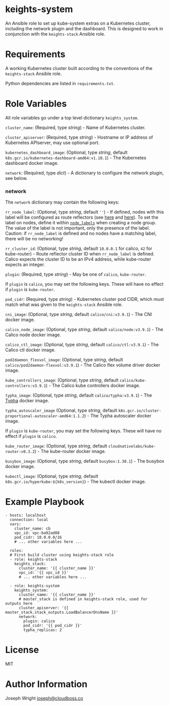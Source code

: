 # keights-system

An Ansible role to set up kube-system extras on a Kubernetes cluster, including the network plugin and the dashboard. This is designed to work in conjunction with the `keights-stack` Ansible role.

# Requirements

A working Kubernetes cluster built according to the conventions of the `keights-stack` Ansible role.

Python dependencies are listed in `requirements.txt`.

# Role Variables

All role variables go under a top level dictionary `keights_system`.

`cluster_name`: (Required, type *string*) - Name of Kubernetes cluster.

`cluster_apiserver`: (Required, type *string*) - Hostname or IP address of Kubernetes APIserver, may use optional port.

`kubernetes_dashboard_image`: (Optional, type *string*, default `k8s.gcr.io/kubernetes-dashboard-amd64:v1.10.1`) - The Kubernetes dashboard docker image.

`network`: (Required, type *dict*) - A dictionary to configure the network plugin, see below.

### network

The `network` dictionary may contain the following keys:

`rr_node_label`: (Optional, type *string*, default `''`) - If defined, nodes with this label will be configured as route reflectors (see [here](https://docs.projectcalico.org/v3.9/networking/routereflector) and [here](https://github.com/cloudnativelabs/kube-router/blob/master/docs/bgp.md#route-reflector-setup--without-full-mesh)). To set the label on nodes, define it within [`node_labels`](https://github.com/cloudboss/keights/tree/master/stack/ansible/keights-stack#node_groups) when creating a node group. The value of the label is not important, only the presence of the label. Caution: if `rr_node_label` is defined and no nodes have a matching label, there will be no networking!

`rr_cluster_id`: (Optional, type *string*, default `10.0.0.1` for calico, `42` for kube-router) - Route reflector cluster ID when `rr_node_label` is defined. Calico expects the cluster ID to be an IPv4 address, while kube-router expects an integer.

`plugin`: (Required, type *string*) - May be one of `calico`, `kube-router`.

If `plugin` is `calico`, you may set the following keys. These will have no effect if `plugin` is `kube-router`.

`pod_cidr`: (Required, type *string*) - Kubernetes cluster pod CIDR, which must match what was given to the `keights-stack` Ansible role.

`cni_image`: (Optional, type *string*, default `calico/cni:v3.9.1`) - The CNI docker image.

`calico_node_image`: (Optional, type *string*, default `calico/node:v3.9.1`) - The Calico node docker image.

`calico_ctl_image`: (Optional, type *string*, default `calico/ctl:v3.9.1`) - The Calico ctl docker image.

`pod2daemon_flexvol_image`: (Optional, type *string*, default `calico/pod2daemon-flexvol:v3.9.1`) - The Calico flex volume driver docker image.

`kube_controllers_image`: (Optional, type *string*, default `calico/kube-controllers:v3.9.1`) - The Calico kube controllers docker image.

`typha_image`: (Optional, type *string*, default `calico/typha:v3.9.1`) - The [Typha](https://github.com/projectcalico/typha) docker image.

`typha_autoscaler_image` (Optional, type *string*, default `k8s.gcr.io/cluster-proportional-autoscaler-amd64:1.1.2`) - The Typha autoscaler docker image.

If `plugin` is `kube-router`, you may set the following keys. These will have no effect if `plugin` is `calico`.

`kube_router_image`: (Optional, type *string*, default `cloudnativelabs/kube-router:v0.3.2`) - The kube-router docker image.

`busybox_image`: (Optional, type *string*, default `busybox:1.30.1`) - The busybox docker image.

`kubectl_image`: (Optional, type *string*, default `k8s.gcr.io/hyperkube:${k8s_version}`) - The kubectl docker image.

# Example Playbook

```
- hosts: localhost
  connection: local
  vars:
    cluster_name: cb
    vpc_id: vpc-ba92ad08
    pod_cidr: 10.0.0.0/16
    # ... other variables here ...

  roles:
  # First build cluster using keights-stack role
  - role: keights-stack
    keights_stack:
      cluster_name: '{{ cluster_name }}'
      vpc_id: '{{ vpc_id }}'
      # ... other variables here ...

  - role: keights-system
    keights_system:
      cluster_name: '{{ cluster_name }}'
      # master_stack is defined in keights-stack role, used for outputs here
      cluster_apiserver: '{{ master_stack.stack_outputs.LoadBalancerDnsName }}'
      network:
        plugin: calico
        pod_cidr: '{{ pod_cidr }}'
        typha_replicas: 2
```

# License

MIT

# Author Information

Joseph Wright <joseph@cloudboss.co>
